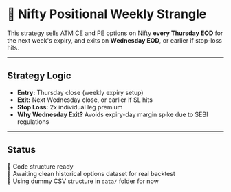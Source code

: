 # 🧲 Nifty Positional Weekly Strangle

This strategy sells ATM CE and PE options on Nifty **every Thursday EOD** for the next week's expiry, and exits on **Wednesday EOD**, or earlier if stop-loss hits.

---

## Strategy Logic

- **Entry:** Thursday close (weekly expiry setup)
- **Exit:** Next Wednesday close, or earlier if SL hits
- **Stop Loss:** 2x individual leg premium
- **Why Wednesday Exit?** Avoids expiry-day margin spike due to SEBI regulations

---

## Status

🚧 Code structure ready  
🧪 Awaiting clean historical options dataset for real backtest  
📂 Using dummy CSV structure in `data/` folder for now
